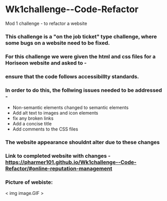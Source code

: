 # Wk1challenge--Code-Refactor
Mod 1 challenge - to refactor a website 

### This challenge is a "on the job ticket" type challenge, where some bugs on a website need to be fixed.

### For this challenge we were given the html and css files for a Horiseon website and asked to - 
### ensure that the code follows accessibillty standards.

### In order to do this, the follwing issues needed to be addressed - 

* Non-semantic elements changed to semantic elements
* Add alt text to images and icon elements
* fix any broken links
* Add a concise title
* Add comments to the CSS files 

### The website appearance shouldnt alter due to these changes

### Link to completed website with changes - https://pharmer101.github.io/Wk1challenge--Code-Refactor/#online-reputation-management

### Picture of webiste:





< img image.GIF >





